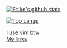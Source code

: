 [![Folke's github stats](https://github-readme-stats.vercel.app/api?username=skykosiner&count_private=true&show_icons=true)](https://github.com/skykosiner)

[![Top Langs](https://github-readme-stats.vercel.app/api/top-langs/?username=skykosiner&hide=php)](https://github.com/skykosiner)

I use vim btw 
<br />
[My links](https://skykosiner.com/links)
